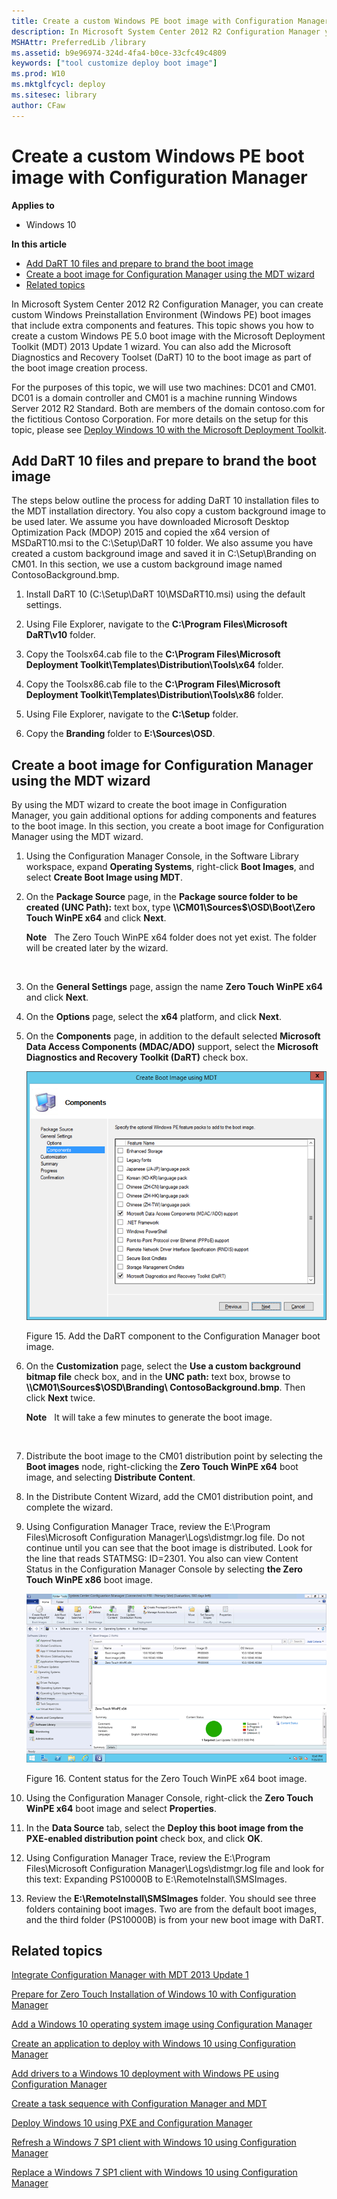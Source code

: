 ```yaml
---
title: Create a custom Windows PE boot image with Configuration Manager (Windows 10)
description: In Microsoft System Center 2012 R2 Configuration Manager you can create custom Windows Preinstallation Environment (Windows PE) boot images that include extra components and features.
MSHAttr: PreferredLib /library
ms.assetid: b9e96974-324d-4fa4-b0ce-33cfc49c4809
keywords: ["tool customize deploy boot image"]
ms.prod: W10
ms.mktglfcycl: deploy
ms.sitesec: library
author: CFaw
---
```


# Create a custom Windows PE boot image with Configuration Manager


**Applies to**

-   Windows 10

**In this article**

-   [Add DaRT 10 files and prepare to brand the boot image](#sec01)
-   [Create a boot image for Configuration Manager using the MDT wizard](#sec02)
-   [Related topics](#related-topics)

In Microsoft System Center 2012 R2 Configuration Manager, you can create custom Windows Preinstallation Environment (Windows PE) boot images that include extra components and features. This topic shows you how to create a custom Windows PE 5.0 boot image with the Microsoft Deployment Toolkit (MDT) 2013 Update 1 wizard. You can also add the Microsoft Diagnostics and Recovery Toolset (DaRT) 10 to the boot image as part of the boot image creation process.

For the purposes of this topic, we will use two machines: DC01 and CM01. DC01 is a domain controller and CM01 is a machine running Windows Server 2012 R2 Standard. Both are members of the domain contoso.com for the fictitious Contoso Corporation. For more details on the setup for this topic, please see [Deploy Windows 10 with the Microsoft Deployment Toolkit](deploy-windows-81-with-the-microsoft-deployment-toolkit.md).

## <a href="" id="sec01"></a>Add DaRT 10 files and prepare to brand the boot image


The steps below outline the process for adding DaRT 10 installation files to the MDT installation directory. You also copy a custom background image to be used later. We assume you have downloaded Microsoft Desktop Optimization Pack (MDOP) 2015 and copied the x64 version of MSDaRT10.msi to the C:\\Setup\\DaRT 10 folder. We also assume you have created a custom background image and saved it in C:\\Setup\\Branding on CM01. In this section, we use a custom background image named ContosoBackground.bmp.

1.  Install DaRT 10 (C:\\Setup\\DaRT 10\\MSDaRT10.msi) using the default settings.

2.  Using File Explorer, navigate to the **C:\\Program Files\\Microsoft DaRT\\v10** folder.

3.  Copy the Toolsx64.cab file to the **C:\\Program Files\\Microsoft Deployment Toolkit\\Templates\\Distribution\\Tools\\x64** folder.

4.  Copy the Toolsx86.cab file to the **C:\\Program Files\\Microsoft Deployment Toolkit\\Templates\\Distribution\\Tools\\x86** folder.

5.  Using File Explorer, navigate to the **C:\\Setup** folder.

6.  Copy the **Branding** folder to **E:\\Sources\\OSD**.

## <a href="" id="sec02"></a>Create a boot image for Configuration Manager using the MDT wizard


By using the MDT wizard to create the boot image in Configuration Manager, you gain additional options for adding components and features to the boot image. In this section, you create a boot image for Configuration Manager using the MDT wizard.

1.  Using the Configuration Manager Console, in the Software Library workspace, expand **Operating Systems**, right-click **Boot Images**, and select **Create Boot Image using MDT**.

2.  On the **Package Source** page, in the **Package source folder to be created (UNC Path):** text box, type **\\\\CM01\\Sources$\\OSD\\Boot\\Zero Touch WinPE x64** and click **Next**.

    **Note**  
    The Zero Touch WinPE x64 folder does not yet exist. The folder will be created later by the wizard.

     

3.  On the **General Settings** page, assign the name **Zero Touch WinPE x64** and click **Next**.

4.  On the **Options** page, select the **x64** platform, and click **Next**.

5.  On the **Components** page, in addition to the default selected **Microsoft Data Access Components (MDAC/ADO)** support, select the **Microsoft Diagnostics and Recovery Toolkit (DaRT)** check box.

    ![figure 15](images/mdt-06-fig16.png)

    Figure 15. Add the DaRT component to the Configuration Manager boot image.

6.  On the **Customization** page, select the **Use a custom background bitmap file** check box, and in the **UNC path:** text box, browse to **\\\\CM01\\Sources$\\OSD\\Branding\\ ContosoBackground.bmp**. Then click **Next** twice.

    **Note**  
    It will take a few minutes to generate the boot image.

     

7.  Distribute the boot image to the CM01 distribution point by selecting the **Boot images** node, right-clicking the **Zero Touch WinPE x64** boot image, and selecting **Distribute Content**.

8.  In the Distribute Content Wizard, add the CM01 distribution point, and complete the wizard.

9.  Using Configuration Manager Trace, review the E:\\Program Files\\Microsoft Configuration Manager\\Logs\\distmgr.log file. Do not continue until you can see that the boot image is distributed. Look for the line that reads STATMSG: ID=2301. You also can view Content Status in the Configuration Manager Console by selecting **the Zero Touch WinPE x86** boot image.

    ![figure 16](images/fig16-contentstatus.png)

    Figure 16. Content status for the Zero Touch WinPE x64 boot image.

10. Using the Configuration Manager Console, right-click the **Zero Touch WinPE x64** boot image and select **Properties**.

11. In the **Data Source** tab, select the **Deploy this boot image from the PXE-enabled distribution point** check box, and click **OK**.

12. Using Configuration Manager Trace, review the E:\\Program Files\\Microsoft Configuration Manager\\Logs\\distmgr.log file and look for this text: Expanding PS10000B to E:\\RemoteInstall\\SMSImages.

13. Review the **E:\\RemoteInstall\\SMSImages** folder. You should see three folders containing boot images. Two are from the default boot images, and the third folder (PS10000B) is from your new boot image with DaRT.

## Related topics


[Integrate Configuration Manager with MDT 2013 Update 1](integrate-configuration-manager-with-mdt-2013.md)

[Prepare for Zero Touch Installation of Windows 10 with Configuration Manager](prepare-for-zero-touch-installation-of-windows-81-with-configuration-manager.md)

[Add a Windows 10 operating system image using Configuration Manager](add-a-windows-81-operating-system-image-using-configuration-manager.md)

[Create an application to deploy with Windows 10 using Configuration Manager](create-an-application-to-deploy-with-windows-81-using-configuration-manager.md)

[Add drivers to a Windows 10 deployment with Windows PE using Configuration Manager](add-drivers-to-a-windows-81-deployment-with-windows-pe-using-configuration-manager.md)

[Create a task sequence with Configuration Manager and MDT](create-a-task-sequence-with-configuration-manager-and-mdt.md)

[Deploy Windows 10 using PXE and Configuration Manager](deploy-windows-81-using-pxe-and-configuration-manager.md)

[Refresh a Windows 7 SP1 client with Windows 10 using Configuration Manager](refresh-a-windows-7-sp1-client-with-windows-81-using-configuration-manager.md)

[Replace a Windows 7 SP1 client with Windows 10 using Configuration Manager](replace-a-windows-7-sp1-client-with-windows-81-using-configuration-manager.md)

 

 





